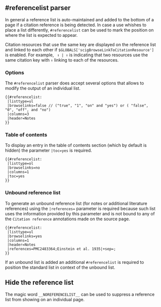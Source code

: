 ## #referencelist parser

In general a reference list is auto-maintained and added to the bottom of a page if
a citation reference is being detected. In case a use whishes to place a list differently,
`#referencelist` can be used to mark the position on where the list is expected
to appear.

Citation resources that use the same key are displayed on the reference list and
linked to each other if `$GLOBALS['scigBrowseLinkToCitationResource']` is enabled.
For example, ` ↑ | ↑` is indicating that two resources use the same citation
key with `↑` linking to each of the resources.

### Options

The `#referencelist` parser does accept several options that allows to modify the output
of an individual list.

```
{{#referencelist:
 |listtype=ul
 |browselinks=false // ("true", "1", "on" and "yes") or ( "false", "0", "off", and "no")
 |columns=3
 |header=Notes
}}
```
### Table of contents

To display an entry in the table of contents section (which by default is hidden)
the parameter `|toc=yes` is required.

```
{{#referencelist:
 |listtype=ol
 |browselinks=no
 |columns=1
 |toc=yes
}}
```
### Unbound reference list

To generate an unbound reference list (for notes or additional literature references)
using the `|references=` parameter is required because such list uses the information
provided by this parameter and is not bound to any of the `Citation reference` annotations
made on the source page.

```
{{#referencelist:
 |listtype=ul
 |browselinks=yes
 |columns=1
 |header=Notes
 |references=PMC2483364;Einstein et al. 1935|+sep=;
}}
```

If an unbound list is added an additional `#referencelist` is required to position the
standard list in context of the unbound list.

## Hide the reference list

The magic word `__NOREFERENCELIST__` can be used to suppress a reference list from showing
on an individual page.
